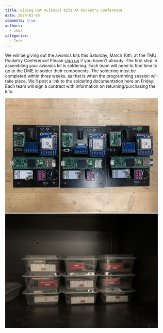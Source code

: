 ```yaml
---
title: Giving Out Avionics Kits At Rocketry Conference 
date: 2024-02-05
comments: true
authors:
  - zeul
categories:
  - Info
---
```


We will be giving out the avionics kits this Saturday, March 16th, at the TMU Rocketry Conference! Please [sign up] if you haven't already. The first step in assembling your avionics kit is soldering. Each team will need to find time to go to the DME to solder their components. The soldering must be completed within three weeks, as that is when the programming session will take place. We'll post a link to the soldering documentation here on Friday. Each team will sign a contract with information on returning/purchasing the kits.

![alt text](avionics.jpg)
![alt text](kits.jpg)

[sign up]: https://www.eventbrite.com/e/toronto-metropolitan-university-rocketry-conference-2024-tickets-850191173687?aff=oddtdtcreator
